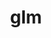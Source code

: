 ---
title: "glm"
layout: cache
categories: [package, develop]
meta: {"versions": ["1.0.1"], "compilers": ["gcc@=11.4.0", "oneapi@=2024.2.0", "oneapi@=2024.2.1"], "oss": ["ubuntu22.04"], "platforms": ["linux"], "targets": ["x86_64_v3"], "stacks": ["e4s", "e4s-oneapi", "root"], "num_specs": 7, "num_specs_by_stack": {"e4s": 3, "root": 7, "e4s-oneapi": 4}}
spec_details: [{"hash": "cmzrsfybsvgpkd34xi54vwht73lbddpb", "compiler": "gcc@=11.4.0", "versions": ["1.0.1"], "os": "ubuntu22.04", "platform": "linux", "target": "x86_64_v3", "variants": ["build_system=cmake", "build_type=Release", "generator=make", "~ipo"], "stacks": ["e4s", "root"], "size": "-", "tarball": "https://binaries.spack.io/develop/build_cache/linux-ubuntu22.04-x86_64_v3/gcc-11.4.0/glm-1.0.1/linux-ubuntu22.04-x86_64_v3-gcc-11.4.0-glm-1.0.1-cmzrsfybsvgpkd34xi54vwht73lbddpb.spack"}, {"hash": "el7rrfke6jbxz5pvvams3mg24prv7rwf", "compiler": "gcc@=11.4.0", "versions": ["1.0.1"], "os": "ubuntu22.04", "platform": "linux", "target": "x86_64_v3", "variants": ["build_system=cmake", "build_type=Release", "generator=make", "~ipo"], "stacks": ["e4s", "root"], "size": "-", "tarball": "https://binaries.spack.io/develop/build_cache/linux-ubuntu22.04-x86_64_v3/gcc-11.4.0/glm-1.0.1/linux-ubuntu22.04-x86_64_v3-gcc-11.4.0-glm-1.0.1-el7rrfke6jbxz5pvvams3mg24prv7rwf.spack"}, {"hash": "ezafldjp2lcaebfr4x2xjypx4xnscbjv", "compiler": "gcc@=11.4.0", "versions": ["1.0.1"], "os": "ubuntu22.04", "platform": "linux", "target": "x86_64_v3", "variants": ["build_system=cmake", "build_type=Release", "generator=make", "~ipo"], "stacks": ["e4s", "root"], "size": "-", "tarball": "https://binaries.spack.io/develop/build_cache/linux-ubuntu22.04-x86_64_v3/gcc-11.4.0/glm-1.0.1/linux-ubuntu22.04-x86_64_v3-gcc-11.4.0-glm-1.0.1-ezafldjp2lcaebfr4x2xjypx4xnscbjv.spack"}, {"hash": "sl5p7uastct3gzqfb4ufe4g3zuuxieaa", "compiler": "oneapi@=2024.2.0", "versions": ["1.0.1"], "os": "ubuntu22.04", "platform": "linux", "target": "x86_64_v3", "variants": ["build_system=cmake", "build_type=Release", "generator=make", "~ipo"], "stacks": ["e4s-oneapi", "root"], "size": "-", "tarball": "https://binaries.spack.io/develop/build_cache/linux-ubuntu22.04-x86_64_v3/oneapi-2024.2.0/glm-1.0.1/linux-ubuntu22.04-x86_64_v3-oneapi-2024.2.0-glm-1.0.1-sl5p7uastct3gzqfb4ufe4g3zuuxieaa.spack"}, {"hash": "w6p5vs5yrhc52yzfmelwt4hf6kiujckr", "compiler": "oneapi@=2024.2.0", "versions": ["1.0.1"], "os": "ubuntu22.04", "platform": "linux", "target": "x86_64_v3", "variants": ["build_system=cmake", "build_type=Release", "generator=make", "~ipo"], "stacks": ["e4s-oneapi", "root"], "size": "-", "tarball": "https://binaries.spack.io/develop/build_cache/linux-ubuntu22.04-x86_64_v3/oneapi-2024.2.0/glm-1.0.1/linux-ubuntu22.04-x86_64_v3-oneapi-2024.2.0-glm-1.0.1-w6p5vs5yrhc52yzfmelwt4hf6kiujckr.spack"}, {"hash": "mz2os2hzbccirtg5vlee27eo6gmeeitz", "compiler": "oneapi@=2024.2.0", "versions": ["1.0.1"], "os": "ubuntu22.04", "platform": "linux", "target": "x86_64_v3", "variants": ["build_system=cmake", "build_type=Release", "generator=make", "~ipo"], "stacks": ["e4s-oneapi", "root"], "size": "-", "tarball": "https://binaries.spack.io/develop/build_cache/linux-ubuntu22.04-x86_64_v3/oneapi-2024.2.0/glm-1.0.1/linux-ubuntu22.04-x86_64_v3-oneapi-2024.2.0-glm-1.0.1-mz2os2hzbccirtg5vlee27eo6gmeeitz.spack"}, {"hash": "dicamj7nrn2efynchywq3f7fxftwsbgl", "compiler": "oneapi@=2024.2.1", "versions": ["1.0.1"], "os": "ubuntu22.04", "platform": "linux", "target": "x86_64_v3", "variants": ["build_system=cmake", "build_type=Release", "generator=make", "~ipo"], "stacks": ["e4s-oneapi", "root"], "size": "-", "tarball": "https://binaries.spack.io/develop/build_cache/linux-ubuntu22.04-x86_64_v3/oneapi-2024.2.1/glm-1.0.1/linux-ubuntu22.04-x86_64_v3-oneapi-2024.2.1-glm-1.0.1-dicamj7nrn2efynchywq3f7fxftwsbgl.spack"}]
---